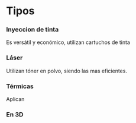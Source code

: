 # Tipos
### Inyeccion de tinta
Es versátil y económico, utilizan cartuchos de tinta 
### Láser 
Utilizan tóner en polvo, siendo las mas eficientes.
### Térmicas
Aplican
### En 3D
